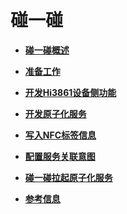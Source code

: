 # 碰一碰<a name="ZH-CN_TOPIC_0000001111039538"></a>

-   **[碰一碰概述](onehop-overview.md)**  

-   **[准备工作](onehop-dev-prerequisites.md)**  

-   **[开发Hi3861设备侧功能](onehop-dev-hi3861.md)**  

-   **[开发原子化服务](onehop-dev-atomic-service.md)**  

-   **[写入NFC标签信息](onehop-write-nfc-info.md)**  

-   **[配置服务关联意图](onehop-configuration-device-tag.md)**  

-   **[碰一碰拉起原子化服务](onehop-open-atomic-service.md)**  

-   **[参考信息](onehop-reference-info.md)**  


